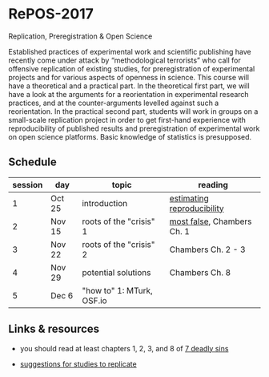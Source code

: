 # RePOS-2017
Replication, Preregistration &amp; Open Science

Established practices of experimental work and scientific publishing have recently come under attack by “methodological terrorists” who call for offensive replication of existing studies, for preregistration of experimental projects and for various aspects of openness in science. This course will have a theoretical and a practical part. In the theoretical first part, we will have a look at the arguments for a reorientation in experimental research practices, and at the counter-arguments levelled against such a reorientation. In the practical second part, students will work in groups on a small-scale replication project in order to get first-hand experience with reproducibility of published results and preregistration of experimental work on open science platforms. Basic knowledge of statistics is presupposed.

## Schedule

session | day | topic | reading
--- | --- | --- | ---
1 | Oct 25 | introduction | [estimating reproducibility](http://science.sciencemag.org/content/349/6251/aac4716)
2  | Nov 15 | roots of the "crisis" 1 | [most false](http://journals.plos.org/plosmedicine/article?id=10.1371/journal.pmed.0020124), Chambers Ch. 1
3  | Nov 22 | roots of the "crisis" 2 | Chambers Ch. 2 - 3
4  | Nov 29 | potential solutions | Chambers Ch. 8 
5  | Dec 6  | "how to" 1: MTurk, OSF.io | 


## Links & resources

- you should read at least chapters 1, 2, 3, and 8 of [7 deadly sins](https://press.princeton.edu/titles/10970.html)

- [suggestions for studies to replicate](docs/suggestions.html)
